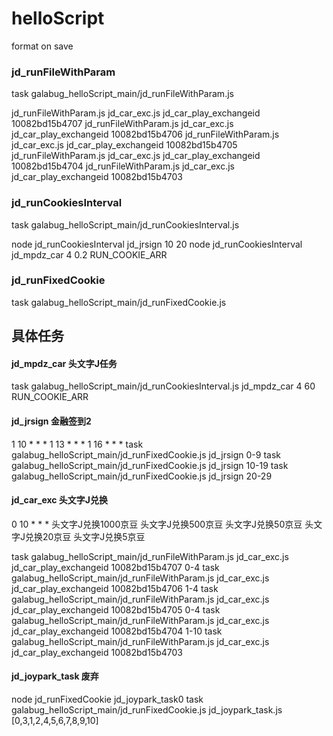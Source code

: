 # helloScript

format on save

### jd_runFileWithParam
task galabug_helloScript_main/jd_runFileWithParam.js

jd_runFileWithParam.js jd_car_exc.js jd_car_play_exchangeid 10082bd15b4707
jd_runFileWithParam.js jd_car_exc.js jd_car_play_exchangeid 10082bd15b4706
jd_runFileWithParam.js jd_car_exc.js jd_car_play_exchangeid 10082bd15b4705
jd_runFileWithParam.js jd_car_exc.js jd_car_play_exchangeid 10082bd15b4704
jd_runFileWithParam.js jd_car_exc.js jd_car_play_exchangeid 10082bd15b4703

### jd_runCookiesInterval
task galabug_helloScript_main/jd_runCookiesInterval.js

node jd_runCookiesInterval jd_jrsign 10 20
node jd_runCookiesInterval jd_mpdz_car 4 0.2 RUN_COOKIE_ARR

### jd_runFixedCookie
task galabug_helloScript_main/jd_runFixedCookie.js


## 具体任务
#### jd_mpdz_car 头文字J任务

task galabug_helloScript_main/jd_runCookiesInterval.js jd_mpdz_car 4 60 RUN_COOKIE_ARR


#### jd_jrsign 金融签到2
1 10 * * *
1 13 * * *
1 16 * * *
task galabug_helloScript_main/jd_runFixedCookie.js jd_jrsign 0-9
task galabug_helloScript_main/jd_runFixedCookie.js jd_jrsign 10-19
task galabug_helloScript_main/jd_runFixedCookie.js jd_jrsign 20-29

#### jd_car_exc  头文字J兑换 
0 10 * * *
头文字J兑换1000京豆
头文字J兑换500京豆
头文字J兑换50京豆
头文字J兑换20京豆
头文字J兑换5京豆

task galabug_helloScript_main/jd_runFileWithParam.js jd_car_exc.js jd_car_play_exchangeid 10082bd15b4707 0-4
task galabug_helloScript_main/jd_runFileWithParam.js jd_car_exc.js jd_car_play_exchangeid 10082bd15b4706 1-4
task galabug_helloScript_main/jd_runFileWithParam.js jd_car_exc.js jd_car_play_exchangeid 10082bd15b4705 0-4
task galabug_helloScript_main/jd_runFileWithParam.js jd_car_exc.js jd_car_play_exchangeid 10082bd15b4704 1-10
task galabug_helloScript_main/jd_runFileWithParam.js jd_car_exc.js jd_car_play_exchangeid 10082bd15b4703 


#### jd_joypark_task 废弃
node jd_runFixedCookie jd_joypark_task0
task galabug_helloScript_main/jd_runFixedCookie.js jd_joypark_task.js [0,3,1,2,4,5,6,7,8,9,10]
